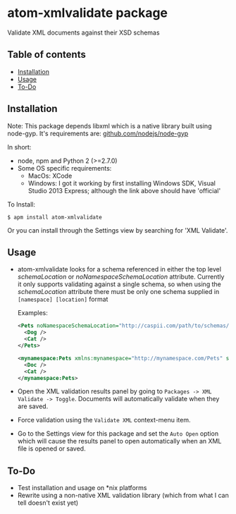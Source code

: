 # atom-xmlvalidate package

Validate XML documents against their XSD schemas

## Table of contents

- [Installation](#installation)
- [Usage](#usage)
- [To-Do](#todo)

## Installation

Note: This package depends libxml which is a native library built using node-gyp. It's requirements are:
[github.com/nodejs/node-gyp](https://github.com/nodejs/node-gyp#installation)

In short:
- node, npm and Python 2 (>=2.7.0)
- Some OS specific requirements:
  - MacOs: XCode
  - Windows: I got it working by first installing Windows SDK, Visual Studio 2013 Express; although the link above should have 'official'

To Install:
```
$ apm install atom-xmlvalidate
```

Or you can install through the Settings view by searching for 'XML Validate'.

## Usage

- atom-xmlvalidate looks for a schema referenced in either the top level *schemaLocation* or *noNamespaceSchemaLocation* attribute. Currently it only supports validating against a single schema, so when using the *schemaLocation* attribute there must be only one schema supplied in `[namespace] [location]` format
    
    Examples: 
    ```xml
    <Pets noNamespaceSchemaLocation="http://caspii.com/path/to/schemas/petSchema.xsd">
      <Dog />
      <Cat />
    </Pets>
    ```
    
    ```xml
    <mynamespace:Pets xmlns:mynamespace="http://mynamespace.com/Pets" schemaLocation="http://mynamespace.com/Pets http://mynamespace.com/path/to/schemas/petSchema.xsd">
      <Doc />
      <Cat />
    </mynamespace:Pets>
   ```
- Open the XML validation results panel by going to `Packages -> XML Validate -> Toggle`. Documents
  will automatically validate when they are saved.
- Force validation using the `Validate XML` context-menu item.
- Go to the Settings view for this package and set the `Auto Open` option which will cause
   the results panel to open automatically when an XML file is opened or saved.

## To-Do

- Test installation and usage on \*nix platforms
- Rewrite using a non-native XML validation library (which from what I can tell doesn't exist yet)
